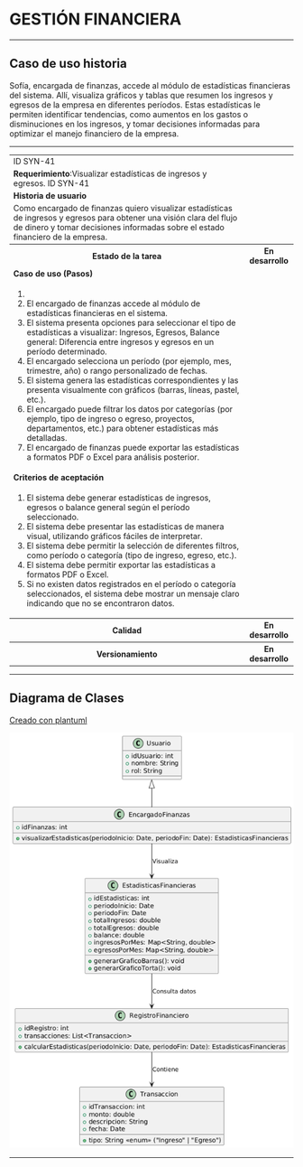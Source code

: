# GESTIÓN FINANCIERA

------

## Caso de uso historia 
Sofía, encargada de finanzas, accede al módulo de estadísticas financieras del sistema. Allí, visualiza gráficos y tablas que resumen los ingresos y egresos de la empresa en diferentes períodos. Estas estadísticas le permiten identificar tendencias, como aumentos en los gastos o disminuciones en los ingresos, y tomar decisiones informadas para optimizar el manejo financiero de la empresa.

---

<table id="customers">
  <tr class="idtext principal">
    <td>ID SYN-41</td>
  </tr>
  <tr class="single text">
    <td><strong>Requerimiento</strong>:Visualizar estadísticas de ingresos y egresos. ID SYN-41</td>
  </tr>
  <tr class="single gray">
    <td><strong>Historia de usuario</strong></td>
  </tr>
  <tr class="single text">
    <td>Como encargado de finanzas quiero visualizar estadísticas de ingresos y egresos para obtener una visión clara del flujo de dinero y tomar decisiones informadas sobre el estado financiero de la empresa.
</td>
  </tr>
  <tr class="duo">
    <th class="gray"><strong>Estado de la tarea</strong></th>
    <th>En desarrollo</th>
  </tr>
  <tr class="single gray">
    <td><strong>Caso de uso (Pasos)</strong></td>
  </tr>
  <tr class="single text">
    <td>
        <ol>
            <li>
             <li>El encargado de finanzas accede al módulo de estadísticas financieras en el sistema.</li>
            <li>El sistema presenta opciones para seleccionar el tipo de estadísticas a visualizar: Ingresos, Egresos, Balance general: Diferencia entre ingresos y egresos en un período determinado.</li>
            <li>El encargado selecciona un período (por ejemplo, mes, trimestre, año) o rango personalizado de fechas.</li>
            <li>El sistema genera las estadísticas correspondientes y las presenta visualmente con gráficos (barras, líneas, pastel, etc.).</li>
            <li>El encargado puede filtrar los datos por categorías (por ejemplo, tipo de ingreso o egreso, proyectos, departamentos, etc.) para obtener estadísticas más detalladas.</li>
            <li>El encargado de finanzas puede exportar las estadísticas a formatos PDF o Excel para análisis posterior.</li>
    </td>
  </tr>
  <tr class="single gray">
    <td><strong>Criterios de aceptación</strong></td>
  </tr>
  <tr class="single text">
    <td>
        <ol>
              <li>El sistema debe generar estadísticas de ingresos, egresos o balance general según el período seleccionado.</li>
              <li>El sistema debe presentar las estadísticas de manera visual, utilizando gráficos fáciles de interpretar.</li>
              <li>El sistema debe permitir la selección de diferentes filtros, como período o categoría (tipo de ingreso, egreso, etc.).</li>
              <li>El sistema debe permitir exportar las estadísticas a formatos PDF o Excel.</li>
              <li>Si no existen datos registrados en el período o categoría seleccionados, el sistema debe mostrar un mensaje claro indicando que no se encontraron datos.</li>
            </ol>
 <tr class="duo">
    <th class="gray"><strong>Calidad</strong></th>
    <th>En desarrollo</th>
  </tr>
  <tr class="duo">
    <th class="gray"><strong>Versionamiento</strong></th>
    <th>En desarrollo</th>
  </tr>
</table>



---
## Diagrama de Clases
[Creado con plantuml](https://plantuml.com/es/)

![Image title](./assets/images/syn-43.png)

---
